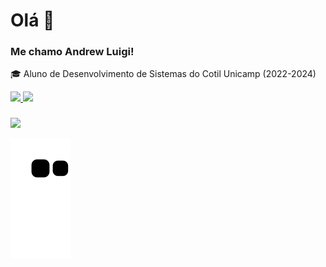 <h1>Olá 👋</h1>

<h3>Me chamo Andrew Luigi!</h3>

  🎓 Aluno de Desenvolvimento de Sistemas do Cotil Unicamp (2022-2024)
<div>
<a href="https://github.com/AndrewLFL">
<img height="180em" src="https://github-readme-stats.vercel.app/api/top-langs/?username=AndrewLFL&layout=compact&langs_count=7&theme=dracula"/>
<img height="180em" src="https://github-readme-stats.vercel.app/api?username=AndrewLFL&show_icons=true&theme=dracula&include_all_commits=true&count_private=true"/>
</div>
</div>

###

<div>
  <a href="https://instagram.com/andrewluigif" target="_blank"><img src="https://img.shields.io/badge/-Instagram-%23E4405F?style=for-the-badge&logo=instagram&logoColor=white" target="_blank"></a>

  ![Snake animation](https://github.com/AndrewLFL/AndrewLFL/blob/output/github-contribution-grid-snake.svg)
